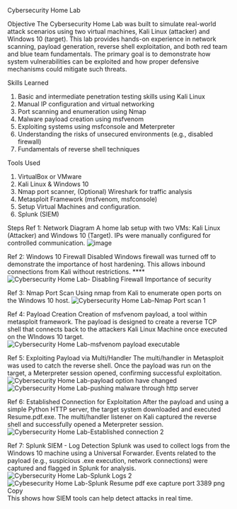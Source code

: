 Cybersecurity Home Lab

Objective
The Cybersecurity Home Lab was built to simulate real-world attack scenarios using two virtual machines, Kali Linux (attacker) and Windows 10 (target). This lab provides hands-on experience in network scanning, payload generation, reverse shell exploitation, and both red team and blue team fundamentals. The primary goal is to demonstrate how system vulnerabilities can be exploited and how proper defensive mechanisms could mitigate such threats.

Skills Learned
1. Basic and intermediate penetration testing skills using Kali Linux
2. Manual IP configuration and virtual networking
3. Port scanning and enumeration using Nmap
4. Malware payload creation using msfvenom
5. Exploiting systems using msfconsole and Meterpreter
6. Understanding the risks of unsecured environments (e.g., disabled firewall)
7. Fundamentals of reverse shell techniques

Tools Used
1. VirtualBox or VMware
2. Kali Linux & Windows 10
3. Nmap port scanner, (Optional) Wireshark for traffic analysis
4. Metasploit Framework (msfvenom, msfconsole)
5. Setup Virtual Machines and configuration.
6. Splunk (SIEM)
   
Steps
Ref 1: Network Diagram
A home lab setup with two VMs: Kali Linux (Attacker) and Windows 10 (Target). IPs were manually configured for controlled communication.
![image](https://github.com/user-attachments/assets/a46e925c-bf13-4462-869d-87d872a9be4b)

Ref 2: Windows 10 Firewall Disabled
Windows firewall was turned off to demonstrate the importance of host hardening. This allows inbound connections from Kali without restrictions.
****![Cybersecurity Home Lab- Disabling Firewall Importance of security](https://github.com/user-attachments/assets/f772fd59-b842-4102-8231-276ce2a285c8)

Ref 3: Nmap Port Scan
Using nmap from Kali to enumerate open ports on the Windows 10 host.
![Cybersecurity Home Lab-Nmap Port scan 1](https://github.com/user-attachments/assets/7a2cf844-1690-4901-900e-50353541177e)

Ref 4: Payload Creation 
Creation of msfvenom payload, a tool within metasploit framework. The payload is designed to create a reverse TCP shell that connects back to the attackers Kali Linux Machine once executed on the WIndows 10 target.
![Cybersecurity Home Lab-msfvenom payload executable](https://github.com/user-attachments/assets/6dc3583b-48e1-4e95-9fbb-6291ad9e807f)

Ref 5: Exploiting Payload via Multi/Handler
The multi/handler in Metasploit was used to catch the reverse shell. Once the payload was run on the target, a Meterpreter session opened, confirming successful exploitation.
![Cybersecurity Home Lab-payload option have changed](https://github.com/user-attachments/assets/d813cf46-426b-4253-aff1-c3197ab0a8e0)
![Cybersecurity Home Lab-pushing malware through http server](https://github.com/user-attachments/assets/a0599de8-fea5-4626-8a4b-c9fe5c1d7ae8)

Ref 6: Established Connection for Exploitation
After the payload and using a simple Python HTTP server, the target system downloaded and executed Resume.pdf.exe. The multi/handler listener on Kali captured the reverse shell and successfully opened a Meterpreter session.
![Cybersecurity Home Lab-Established connection 2](https://github.com/user-attachments/assets/5f584500-db8b-494b-b0dc-4944661fcab2)

Ref 7: Splunk SIEM - Log Detection
Splunk was used to collect logs from the Windows 10 machine using a Universal Forwarder. Events related to the payload (e.g., suspicious .exe execution, network connections) were captured and flagged in Splunk for analysis.
![Cybersecurity Home Lab-Splunk Logs 2](https://github.com/user-attachments/assets/ac872584-0f42-48b2-9366-86968ef22914)
![Cybesecurity Home Lab-Splunk Resume pdf exe capture port 3389 png Copy](https://github.com/user-attachments/assets/c3a5695b-26b5-4bd8-b0df-b5819894dd2a)
This shows how SIEM tools can help detect attacks in real time.
